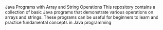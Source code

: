 Java Programs with Array and String Operations
This repository contains a collection of basic Java programs that demonstrate various operations on arrays and strings. 
These programs can be useful for beginners to learn and practice fundamental concepts in Java programming

